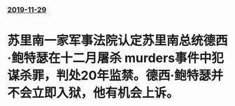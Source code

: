 ### [2019-11-29](/news/2019/11/29/index.md)

##### 
#  苏里南一家军事法院认定苏里南总统德西·鲍特瑟在十二月屠杀 murders事件中犯谋杀罪，判处20年监禁。德西·鲍特瑟并不会立即入狱，他有机会上诉。



